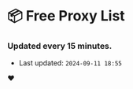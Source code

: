 # :package: Free Proxy List
### Updated every 15 minutes.

- Last updated: `2024-09-11 18:55`

:heart:
